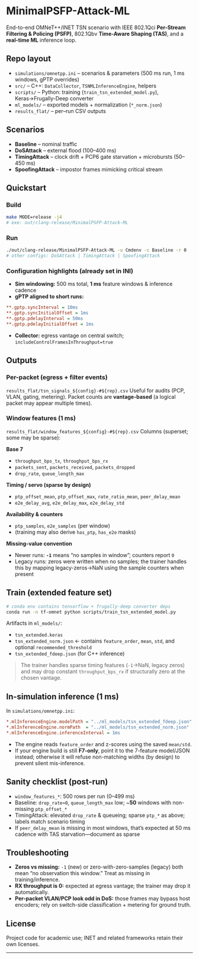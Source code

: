 # MinimalPSFP-Attack-ML

End-to-end OMNeT++/INET TSN scenario with IEEE 802.1Qci **Per-Stream Filtering & Policing (PSFP)**, 802.1Qbv **Time-Aware Shaping (TAS)**, and a **real-time ML** inference loop.

## Repo layout

* `simulations/omnetpp.ini` – scenarios & parameters (500 ms run, 1 ms windows, gPTP overrides)
* `src/` – C++: `DataCollector`, `TSNMLInferenceEngine`, helpers
* `scripts/` – Python: training (`train_tsn_extended_model.py`), Keras→Frugally-Deep converter
* `ml_models/` – exported models + normalization (`*_norm.json`)
* `results_flat/` – per–run CSV outputs

## Scenarios

* **Baseline** – nominal traffic
* **DoSAttack** – external flood (100–400 ms)
* **TimingAttack** – clock drift + PCP6 gate starvation + microbursts (50–450 ms)
* **SpoofingAttack** – impostor frames mimicking critical stream

## Quickstart

### Build

```bash
make MODE=release -j4
# exe: out/clang-release/MinimalPSFP-Attack-ML
```

### Run

```bash
./out/clang-release/MinimalPSFP-Attack-ML -u Cmdenv -c Baseline -r 0
# other configs: DoSAttack | TimingAttack | SpoofingAttack
```

### Configuration highlights (already set in INI)

* **Sim windowing:** 500 ms total, **1 ms** feature windows & inference cadence
* **gPTP aligned to short runs:**

```ini
**.gptp.syncInterval = 10ms
**.gptp.syncInitialOffset = 1ms
**.gptp.pdelayInterval = 50ms
**.gptp.pdelayInitialOffset = 1ms
```

* **Collector:** egress vantage on central switch; `includeControlFramesInThroughput=true`

## Outputs

### Per-packet (egress + filter events)

`results_flat/tsn_signals_${config}-#${rep}.csv`
Useful for audits (PCP, VLAN, gating, metering). Packet counts are **vantage-based** (a logical packet may appear multiple times).

### Window features (1 ms)

`results_flat/window_features_${config}-#${rep}.csv`
Columns (superset; some may be sparse):

**Base 7**

* `throughput_bps_tx`, `throughput_bps_rx`
* `packets_sent`, `packets_received`, `packets_dropped`
* `drop_rate`, `queue_length_max`

**Timing / servo (sparse by design)**

* `ptp_offset_mean`, `ptp_offset_max`, `rate_ratio_mean`, `peer_delay_mean`
* `e2e_delay_avg`, `e2e_delay_max`, `e2e_delay_std`

**Availability & counters**

* `ptp_samples`, `e2e_samples` (per window)
* (training may also derive `has_ptp`, `has_e2e` masks)

**Missing-value convention**

* Newer runs: **`-1`** means “no samples in window”; counters report `0`
* Legacy runs: zeros were written when no samples; the trainer handles this by mapping legacy-zeros→NaN using the sample counters when present

## Train (extended feature set)

```bash
# conda env contains tensorflow + frugally-deep converter deps
conda run -n tf-omnet python scripts/train_tsn_extended_model.py
```

Artifacts in `ml_models/`:

* `tsn_extended.keras`
* `tsn_extended_norm.json`  ← contains `feature_order`, `mean`, `std`, and optional `recommended_threshold`
* `tsn_extended_fdeep.json` (for C++ inference)

> The trainer handles sparse timing features (`-1`→NaN, legacy zeros) and may drop constant `throughput_bps_rx` if structurally zero at the chosen vantage.

## In-simulation inference (1 ms)

In `simulations/omnetpp.ini`:

```ini
*.mlInferenceEngine.modelPath = "../ml_models/tsn_extended_fdeep.json"
*.mlInferenceEngine.normPath  = "../ml_models/tsn_extended_norm.json"
*.mlInferenceEngine.inferenceInterval = 1ms
```

* The engine reads `feature_order` and z-scores using the saved `mean/std`.
* If your engine build is still **F7-only**, point it to the 7-feature model/JSON instead; otherwise it will refuse non-matching widths (by design) to prevent silent mis-inference.

## Sanity checklist (post-run)

* `window_features_*`: 500 rows per run (0–499 ms)
* Baseline: `drop_rate≈0`, `queue_length_max` low; \~**50** windows with non-missing `ptp_offset_*`
* TimingAttack: elevated `drop_rate` & queueing; sparse `ptp_*` as above; labels match scenario timing
* If `peer_delay_mean` is missing in most windows, that’s expected at 50 ms cadence with TAS starvation—document as sparse

## Troubleshooting

* **Zeros vs missing:** `-1` (new) or zero-with-zero-samples (legacy) both mean “no observation this window.” Treat as missing in training/inference.
* **RX throughput is 0:** expected at egress vantage; the trainer may drop it automatically.
* **Per-packet VLAN/PCP look odd in DoS:** those frames may bypass host encoders; rely on switch-side classification + metering for ground truth.

## License

Project code for academic use; INET and related frameworks retain their own licenses.

---
